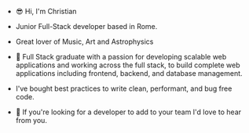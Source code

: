 - 😎 Hi, I'm Christian
- Junior Full-Stack developer based in Rome. 
- Great lover of Music, Art and Astrophysics

- 🥇 Full Stack graduate with a passion for developing scalable web applications and working across the full stack, to build complete web applications including frontend, backend, and database management.
- I've bought best practices to write clean, performant, and bug free code.

- 💪 If you're looking for a developer to add to your team I'd love to hear from you.
